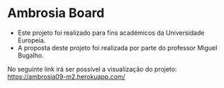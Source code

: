  Ambrosia Board
 ==============
 
* Este projeto foi realizado para fins académicos da Universidade Europeia. 
* A proposta deste projeto foi realizada por parte do professor Miguel Bugalho.

No seguinte link irá ser possível a visualização do projeto:
https://ambrosia09-m2.herokuapp.com/





